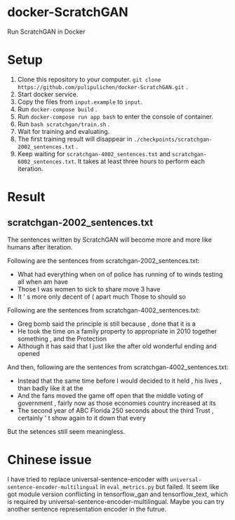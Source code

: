 # docker-ScratchGAN
Run ScratchGAN in Docker

# Setup

1. Clone this repository to your computer. `git clone https://github.com/pulipulichen/docker-ScratchGAN.git` .
2. Start docker service.
3. Copy the files from `input.example` to `input`.
4. Run `docker-compose build` .
5. Run `docker-compose run app bash` to enter the console of container.
6. Run `bash scratchgan/train.sh` .
7. Wait for training and evaluating.
8. The first training result will disappear in `./checkpoints/scratchgan-2002_sentences.txt` .
9. Keep waiting for `scratchgan-4002_sentences.txt` and `scratchgan-6002_sentences.txt`. It takes at least three hours to perform each iteration.

# Result

## scratchgan-2002_sentences.txt

The sentences written by ScratchGAN will become more and more like humans after iteration. 

Following are the sentences from scratchgan-2002_sentences.txt:
- What had everything when on of police has running of to winds testing all when am have
- Those I was women to sick to share move 3 have 
- It ' s more only decent of ( apart much Those to should so   

Following are the sentences from scratchgan-4002_sentences.txt:
- Greg bomb said the principle is still because , done that it is a 
- He took the time on a family property to appropriate in 2010 together something , and the Protection 
- Although it has said that I just like the after old wonderful ending and opened

And then, following are the sentences from scratchgan-4002_sentences.txt:
- Instead that the same time before I would decided to it held , his lives , than badly like it at the  
- And the fans moved the game off open that the middle voting of government , fairly now as those economies country increased at its   
- The second year of ABC Florida 250 seconds about the third Trust , certainly ' t show again to it down that every

But the setences still seem meaningless.

# Chinese issue

I have tried to replace universal-sentence-encoder with `universal-sentence-encoder-multilingual` in `eval_metrics.py` but failed. It seem like got module version conflicting in tensorflow_gan and tensorflow_text, which is required by universal-sentence-encoder-multilingual. Maybe you can try another sentence representation encoder in the futrue.
